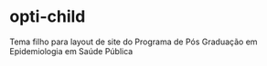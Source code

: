 # opti-child
Tema filho para layout de site do Programa de Pós Graduação em Epidemiologia em Saúde Pública
